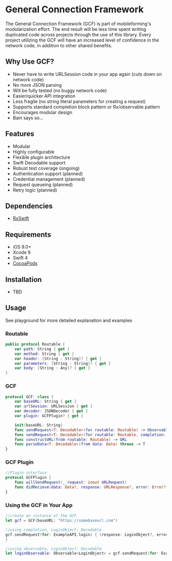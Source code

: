 # General Connection Framework

The General Connection Framework (GCF) is part of mobileforming's modularization effort.  The end result will be less time spent writing duplicated code across projects through the use of this library.  Every project utilizing the GCF will have an increased level of confidence in the network code, in addition to other shared benefits.

## Why Use GCF?

- Never have to write URLSession code in your app again (cuts down on network code)
- No more JSON parsing
- Will be fully tested (no buggy network code)
- Easier/quicker API integration
- Less fragile (no string literal parameters for creating a request)
- Supports standard completion block pattern or Rx/observable pattern
- Encourages modular design
- Bain says so...

## Features

- Modular
- Highly configurable
- Flexible plugin architecture
- Swift Decodable support
- Robust test coverage (ongoing)
- Authentication support (planned)
- Credential management (planned)
- Request queueing (planned)
- Retry logic (planned)

## Dependencies

- [RxSwift]

## Requirements

- iOS 9.0+
- Xcode 9
- Swift 4
- [CocoaPods]

## Installation

 - TBD

## Usage

See playground for more detailed explanation and examples

### Routable

```swift
public protocol Routable {
    var path: String { get }
    var method: String { get }
    var header: [String : String]? { get }
    var parameters: [String : String]? { get }
    var body: [String : Any]? { get }
}
```

### GCF

```swift
protocol GCF: class {
	var baseURL: String { get }
	var urlSession: URLSession { get }
	var decoder: JSONDecoder { get }
	var plugin: GCFPlugin? { get }

	init(baseURL: String)
	func sendRequest<T: Decodable>(for routable: Routable) -> Observable<T>
	func sendRequest<T: Decodable>(for routable: Routable, completion: @escaping (T?, Error?) -> Void)
	func constructURL(from routable: Routable) -> URL
	func parseData<T: Decodable>(from data: Data) throws -> T
}
```

### GCF Plugin
```swift
//Plugin interface
protocol GCFPlugin {
	func willSendRequest(_ request: inout URLRequest)
	func didRecieve(data: Data?, response: URLResponse?, error: Error?, forRequest request: inout URLRequest) throws
}
```

### Using the GCF in Your App

```swift
//create an instance of the GCF
let gcf = GCF(baseURL: "https://somebaseurl.com")
```
```swift
//using completion, LoginObject: Decodable
gcf.sendRequest(for: ExampleAPI.login) { (response: LoginObject?, error) in
}
```
```swift
//using observable, LoginObject: Decodable
let loginObservable: Observable<LoginObject> = gcf.sendRequest(for: ExampleAPI.login)
```


[RxSwift]: https://github.com/ReactiveX/RxSwift/
[CocoaPods]: https://github.com/CocoaPods/CocoaPods

